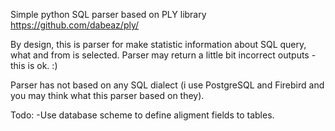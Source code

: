 Simple python SQL parser based on PLY library https://github.com/dabeaz/ply/

By design, this is parser for make statistic information about SQL query,
what and from is selected. Parser may return a little bit incorrect outputs - this is ok. :)

Parser has not based on any SQL dialect (i use PostgreSQL 
and Firebird and you may think what this parser based on they).

Todo:
-Use database scheme to define aligment fields to tables.
